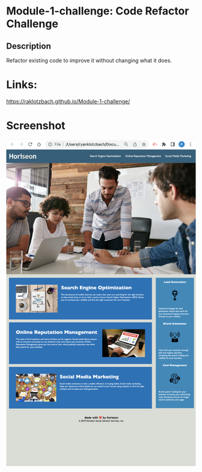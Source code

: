 # Module-1-challenge: Code Refactor Challenge

## Description

Refactor existing code to improve it without changing what it does.


# Links:  

https://raklotzbach.github.io/Module-1-challenge/

# Screenshot

![image](./assets/images/challenge-1-screenshot.png)



